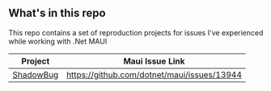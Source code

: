 ## What's in this repo
This repo contains a set of reproduction projects for issues I've experienced while working with .Net MAUI

| Project | Maui Issue Link |
| -- | -- |
| [ShadowBug](https://github.com/jknaudt21/MauiIssues/tree/master/ShadowBug) | https://github.com/dotnet/maui/issues/13944 |
